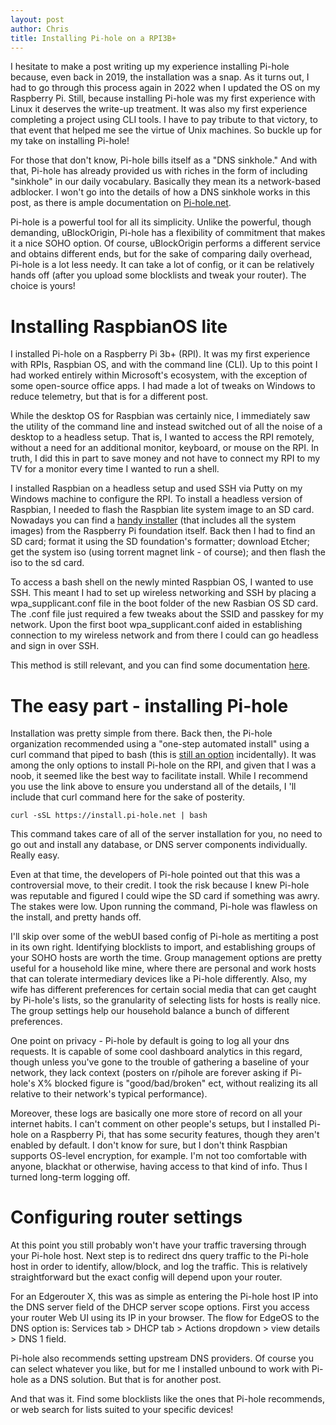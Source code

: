 ```yaml
---
layout: post
author: Chris
title: Installing Pi-hole on a RPI3B+
---
```

I hesitate to make a post writing up my experience installing Pi-hole because, even back in 2019, the installation was a snap. As it turns out, I had to go through this process again in 2022 when I updated the OS on my Raspberry Pi. Still, because installing Pi-hole was my first experience with Linux it deserves the write-up treatment.  It was also my first experience completing a project using CLI tools.  I have to pay tribute to that victory, to that event that helped me see the virtue of Unix machines.  So buckle up for my take on installing Pi-hole!

For those that don't know, Pi-hole bills itself as a "DNS sinkhole."  And with that, Pi-hole has already provided us with  riches in the form of including "sinkhole" in our daily vocabulary. Basically they mean its a network-based adblocker.  I won't go into the details of how a DNS sinkhole works in this post, as there is ample documentation on [Pi-hole.net](https://docs.pi-hole.net/). 

Pi-hole is a powerful tool for all its simplicity.  Unlike the powerful, though demanding, uBlockOrigin, Pi-hole has a flexibility of commitment that makes it a nice SOHO option.  Of course, uBlockOrigin performs a different service and obtains different ends, but for the sake of comparing daily overhead, Pi-hole is a lot less needy.  It can take a lot of config, or it can be relatively hands off (after you upload some blocklists and tweak your router).  The choice is yours! 


# Installing RaspbianOS lite
I installed Pi-hole on a Raspberry Pi 3b+ (RPI).  It was my first experience with RPIs, Raspbian OS, and with the command line (CLI).  Up to this point I had worked entirely within Microsoft's ecosystem, with the exception of some open-source office apps.  I had made a lot of tweaks on Windows to reduce telemetry, but that is for a different post.

While the desktop OS for Raspbian was certainly nice, I immediately saw the utility of the command line and instead switched out of all the noise of a desktop to a headless setup.  That is, I wanted to access the RPI remotely, without a need for an additional monitor, keyboard, or mouse on the RPI.  In truth, I did this in part to save money and not have to connect my RPI to my TV for a monitor every time I wanted to run a shell.

I installed Raspbian on a headless setup and used SSH via Putty on my Windows machine to configure the RPI.  To install a headless version of Raspbian, I needed to flash the Raspbian lite system image to an SD card. Nowadays you can find a [handy installer](https://www.raspberrypi.com/software/) (that includes all the system images) from the Raspberry Pi foundation itself.  Back then I had to find an SD card; format it using the SD foundation's formatter; download Etcher; get the system iso (using torrent magnet link - of course); and then flash the iso to the sd card.

To access a bash shell on the newly minted Raspbian OS, I wanted to use SSH.  This meant I had to set up wireless networking and SSH by placing a wpa_supplicant.conf file in the boot folder of the new Rasbian OS SD card.  The .conf file just required a few tweaks about the SSID and passkey for my network.  Upon the first boot wpa_supplicant.conf aided in establishing connection to my wireless network and from there I could can go headless and sign in over SSH.  

This method is still relevant, and you can find some documentation [here](https://www.raspberrypi.com/documentation/computers/configuration.html#setting-up-a-headless-raspberry-pi).

# The easy part - installing Pi-hole
Installation was pretty simple from there.  Back then, the Pi-hole organization recommended using a "one-step automated install" using a curl command that piped to bash (this is [still an option](https://docs.pi-hole.net/main/basic-install/?h=curl) incidentally).  It was among the only options to install Pi-hole on the RPI, and given that I was a noob, it seemed like the best way to facilitate install. While I recommend you use the link above to ensure you understand all of the details, I 'll include that curl command here for the sake of posterity.

```
curl -sSL https://install.pi-hole.net | bash
```

This command takes care of all of the server installation for you, no need to go out and install any database, or DNS server components individually.  Really easy.

Even at that time, the developers of Pi-hole pointed out that this was a controversial move, to their credit.  I took the risk because I knew Pi-hole was reputable and figured I could wipe the SD card if something was awry.  The stakes were low.  Upon running the command, Pi-hole was flawless on the install, and pretty hands off.

I'll skip over some of the webUI based config of Pi-hole as mertiting a post in its own right.   Identifying blocklists to import, and establishing groups of your SOHO hosts are worth the time.  Group management options are pretty useful for a household like mine, where there are personal and work hosts that can tolerate intermediary devices like a Pi-hole differently.  Also, my wife has different preferences for certain social media that can get caught by Pi-hole's lists, so the granularity of selecting lists for hosts is really nice.  The group settings help our household balance a bunch of different preferences.

One point on privacy - Pi-hole by default is going to log all your dns requests.  It is capable of some cool dashboard analytics in this regard, though unless you've gone to the trouble of gathering a baseline of your network, they lack context (posters on r/pihole are forever asking if Pi-hole's X% blocked figure is "good/bad/broken" ect, without realizing its all relative to their network's typical performance).  

Moreover, these logs are basically one more store of record on all your internet habits.  I can't comment on other people's setups, but I installed Pi-hole on a Raspberry Pi, that has some security features, though they aren't enabled by default.  I don't know for sure, but I don't think Raspbian supports OS-level encryption, for example.  I'm not too comfortable with anyone, blackhat or otherwise, having access to that kind of info.  Thus I turned long-term logging off.

# Configuring router settings
At this point you still probably won't have your traffic traversing through your Pi-hole host.  Next step is to  redirect dns query traffic to the Pi-hole host in order to identify, allow/block, and log the traffic.  This is relatively straightforward but the exact config will depend upon your router.  

For an Edgerouter X, this was as simple as entering the Pi-hole host IP into the DNS server field of the DHCP server scope options.  First you access your router Web UI using its IP in your browser.  The flow for EdgeOS to the DNS option is: Services tab > DHCP tab > Actions dropdown > view details > DNS 1 field.

Pi-hole also recommends setting upstream DNS providers.  Of course you can select whatever you like, but for me I installed unbound to work with Pi-hole as a DNS solution.  But that is for another post.

And that was it.  Find some blocklists like the ones that Pi-hole recommends, or web search for lists suited to your specific devices!

